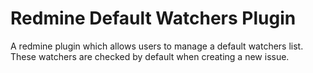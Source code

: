 Redmine Default Watchers Plugin
=========

A redmine plugin which allows users to manage a default watchers list.
These watchers are checked by default when creating a new issue.
